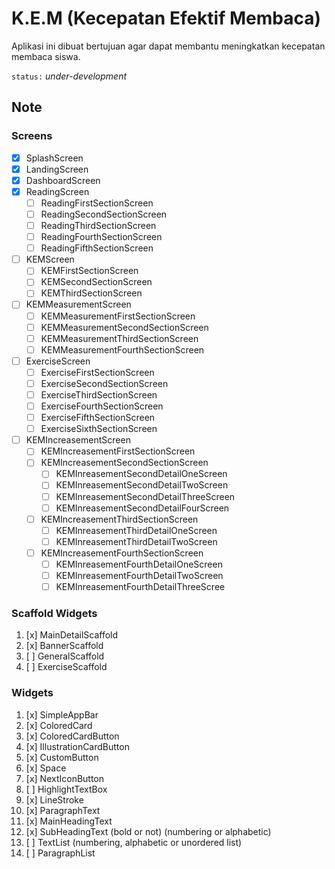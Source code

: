 # K.E.M (Kecepatan Efektif Membaca)

Aplikasi ini dibuat bertujuan agar dapat membantu meningkatkan kecepatan membaca siswa.

`status:` *under-development*

## Note

### Screens

- [x] SplashScreen
- [x] LandingScreen
- [x] DashboardScreen
- [x] ReadingScreen
  - [ ] ReadingFirstSectionScreen
  - [ ] ReadingSecondSectionScreen
  - [ ] ReadingThirdSectionScreen
  - [ ] ReadingFourthSectionScreen
  - [ ] ReadingFifthSectionScreen
- [ ] KEMScreen
  - [ ] KEMFirstSectionScreen
  - [ ] KEMSecondSectionScreen
  - [ ] KEMThirdSectionScreen
- [ ] KEMMeasurementScreen
  - [ ] KEMMeasurementFirstSectionScreen
  - [ ] KEMMeasurementSecondSectionScreen
  - [ ] KEMMeasurementThirdSectionScreen
  - [ ] KEMMeasurementFourthSectionScreen
- [ ] ExerciseScreen
  - [ ] ExerciseFirstSectionScreen
  - [ ] ExerciseSecondSectionScreen
  - [ ] ExerciseThirdSectionScreen
  - [ ] ExerciseFourthSectionScreen
  - [ ] ExerciseFifthSectionScreen
  - [ ] ExerciseSixthSectionScreen
- [ ] KEMIncreasementScreen
  - [ ] KEMIncreasementFirstSectionScreen
  - [ ] KEMIncreasementSecondSectionScreen
    - [ ] KEMInreasementSecondDetailOneScreen
    - [ ] KEMInreasementSecondDetailTwoScreen
    - [ ] KEMInreasementSecondDetailThreeScreen
    - [ ] KEMInreasementSecondDetailFourScreen
  - [ ] KEMIncreasementThirdSectionScreen
    - [ ] KEMInreasementThirdDetailOneScreen
    - [ ] KEMInreasementThirdDetailTwoScreen
  - [ ] KEMIncreasementFourthSectionScreen
    - [ ] KEMInreasementFourthDetailOneScreen
    - [ ] KEMInreasementFourthDetailTwoScreen
    - [ ] KEMInreasementFourthDetailThreeScree

### Scaffold Widgets

 1. [x] MainDetailScaffold
 2. [x] BannerScaffold
 3. [ ] GeneralScaffold
 4. [ ] ExerciseScaffold

### Widgets

 1. [x] SimpleAppBar
 1. [x] ColoredCard
 1. [x] ColoredCardButton
 1. [x] IllustrationCardButton
 1. [x] CustomButton
 1. [x] Space
 1. [x] NextIconButton
 1. [ ] HighlightTextBox
 1. [x] LineStroke
 1. [x] ParagraphText
 1. [x] MainHeadingText
 1. [x] SubHeadingText (bold or not) (numbering or alphabetic)
 1. [ ] TextList (numbering, alphabetic or unordered list)
 1. [ ] ParagraphList
